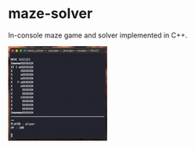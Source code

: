 # maze-solver
In-console maze game and solver implemented in C++.

<img src="content/demo.gif" width="40%"/>
